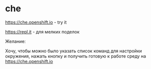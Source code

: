# che

https://che.openshift.io - try it

https://repl.it - для мелких поделок


Желание:

Хочу, чтобы можно было указать список команд для настройки окружения, нажать кнопку и получить готовую к работе среду на https://che.openshift.io
